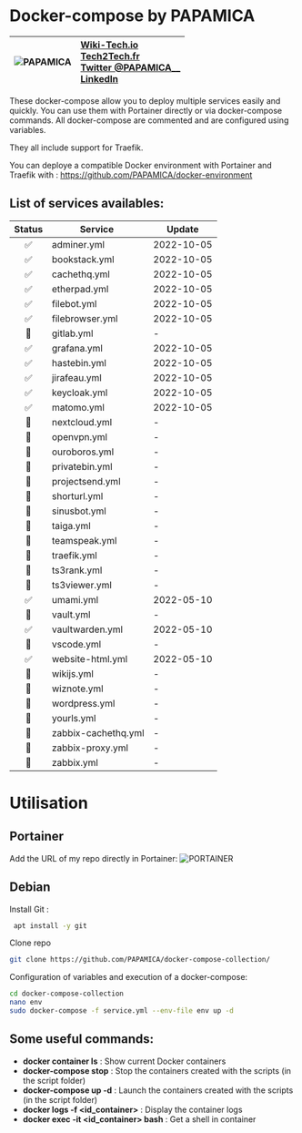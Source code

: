 
# Docker-compose by PAPAMICA
|  ![PAPAMICA](https://zupimages.net/up/20/04/7vtd.png) |  [Wiki-Tech.io](https://Wiki-Tech.io/)<br/> [Tech2Tech.fr](https://www.tech2tech.fr/) <br/> [Twitter @PAPAMICA__](https://twitter.com/PAPAMICA__) <br/> [LinkedIn](https://www.linkedin.com/in/mickael-asseline/)<br/> |
|:--------:| :-------------|


These docker-compose allow you to deploy multiple services easily and quickly. You can use them with Portainer directly or via docker-compose commands.
All docker-compose are commented and are configured using variables.

They all include support for Traefik.

You can deploye a compatible Docker environment with Portainer and Traefik with :
https://github.com/PAPAMICA/docker-environment



## List of services availables:
| Status | Service | Update |
|:--:|--|--|
| ✅ | adminer.yml | 2022-10-05 |
| ✅ | bookstack.yml | 2022-10-05 |
| ✅ | cachethq.yml | 2022-10-05 |
| ✅ | etherpad.yml | 2022-10-05 |
| ✅ | filebot.yml | 2022-10-05 |
| ✅ | filebrowser.yml | 2022-10-05 |
| 🚸 | gitlab.yml | - |
| ✅ | grafana.yml | 2022-10-05 |
| ✅ | hastebin.yml | 2022-10-05 |
| ✅ | jirafeau.yml | 2022-10-05 |
| ✅ | keycloak.yml | 2022-10-05 |
| ✅ | matomo.yml | 2022-10-05 |
| 🚸 | nextcloud.yml | - |
| 🚸 | openvpn.yml | - |
| 🚸 | ouroboros.yml | - |
| 🚸 | privatebin.yml | - |
| 🚸 | projectsend.yml | - |
| 🚸 | shorturl.yml | - |
| 🚸 | sinusbot.yml | - |
| 🚸 | taiga.yml | - |
| 🚸 | teamspeak.yml | - |
| 🚸 | traefik.yml | - |
| 🚸 | ts3rank.yml | - |
| 🚸 | ts3viewer.yml | - |
| ✅ | umami.yml | 2022-05-10 |
| 🚸 | vault.yml | - |
| ✅ | vaultwarden.yml | 2022-05-10 |
| 🚸 | vscode.yml | - |
| ✅ | website-html.yml | 2022-05-10 |
| 🚸 | wikijs.yml | - |
| 🚸 | wiznote.yml | - |
| 🚸 | wordpress.yml | - |
| 🚸 | yourls.yml | - |
| 🚸 | zabbix-cachethq.yml | - |
| 🚸 | zabbix-proxy.yml | - |
| 🚸 | zabbix.yml | - |


# Utilisation
## Portainer
Add the URL of my repo directly in Portainer:
![PORTAINER](https://i.imgur.com/M49ssCN.png)

## Debian
Install Git :
```bash
 apt install -y git
```

Clone repo
```bash
git clone https://github.com/PAPAMICA/docker-compose-collection/
```


Configuration of variables and execution of a docker-compose:
```bash
cd docker-compose-collection
nano env
sudo docker-compose -f service.yml --env-file env up -d
```
## Some useful commands:

-   **docker container ls** : Show current Docker containers
-   **docker-compose stop** : Stop the containers created with the scripts (in the script folder)
- **docker-compose up -d** : Launch the containers created with the scripts (in the script folder)
-   **docker logs -f <id_container>** : Display the container logs
-   **docker exec -it <id_container> bash** : Get a shell in container
